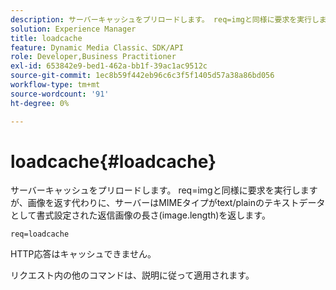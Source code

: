 ```yaml
---
description: サーバーキャッシュをプリロードします。 req=imgと同様に要求を実行しますが、画像を返す代わりに、サーバーはMIMEタイプがtext/plainのテキストデータとして書式設定された返信画像の長さ(image.length)を返します。
solution: Experience Manager
title: loadcache
feature: Dynamic Media Classic、SDK/API
role: Developer,Business Practitioner
exl-id: 653842e9-bed1-462a-bb1f-39ac1ac9512c
source-git-commit: 1ec8b59f442eb96c6c3f5f1405d57a38a86bd056
workflow-type: tm+mt
source-wordcount: '91'
ht-degree: 0%

---
```


# loadcache{#loadcache}

サーバーキャッシュをプリロードします。 req=imgと同様に要求を実行しますが、画像を返す代わりに、サーバーはMIMEタイプがtext/plainのテキストデータとして書式設定された返信画像の長さ(image.length)を返します。

`req=loadcache`

HTTP応答はキャッシュできません。

リクエスト内の他のコマンドは、説明に従って適用されます。
